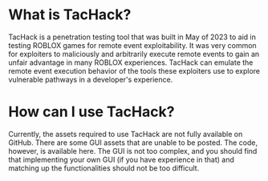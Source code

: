 # What is TacHack?
TacHack is a penetration testing tool that was built in May of 2023 to aid in testing ROBLOX games for remote event exploitability. It was very common for exploiters to maliciously and arbitrarily execute remote events to gain an unfair advantage in many ROBLOX experiences. TacHack can emulate the remote event execution behavior of the tools these exploiters use to explore vulnerable pathways in a developer's experience.

# How can I use TacHack?
Currently, the assets required to use TacHack are not fully available on GitHub. There are some GUI assets that are unable to be posted. The code, however, is available here. The GUI is not too complex, and you should find that implementing your own GUI (if you have experience in that) and matching up the functionalities should not be too difficult.
